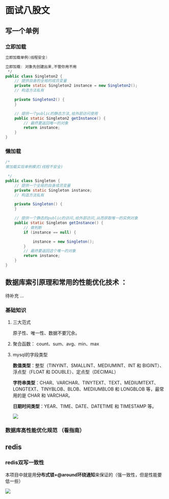 # 面试八股文

## 写一个单例

### 立即加载

```java
立即加载单例(线程安全)

立即加载: 对象先创建出来,不管你用不用
 */
public class Singleton2 {
    // 提供自身的全局的成员变量
    private static Singleton2 instance = new Singleton2();
    // 构造方法私有

    private Singleton2() {
    }

    // 提供一个public的静态方法,给外部访问使用
    public static Singleton2 getInstance() {
        // 最终要返回唯一的对象
        return instance;
    }
}
```

### 懒加载

```java
/*
懒加载实现单例模式(线程不安全)

 */
public class Singleton {
    // 提供一个全局的自身成员变量
    private static Singleton instance;
    // 构造方法私有

    private Singleton() {
    }

    // 提供一个静态的public的访问,给外部访问,从而获取唯一的实例对象
    public static Singleton getInstance() {
        // 做判断
        if (instance == null) {

            instance = new Singleton();
        }
        // 最终要返回这个唯一的对象
        return instance;
    }
}
```



##  **数据库索引原理和常用的性能优化技术 ：**

待补充 ... 

### 基础知识

1. 三大范式

   原子性、唯一性、数据不要冗余。

2. 聚合函数： count、sum、avg、min、max

3. mysql的字段类型

   **数值类型**：整型（TINYINT、SMALLINT、MEDIUMINT、INT 和 BIGINT）、浮点型（FLOAT 和 DOUBLE）、定点型（DECIMAL）

   **字符串类型**：CHAR、VARCHAR、TINYTEXT、TEXT、MEDIUMTEXT、LONGTEXT、TINYBLOB、BLOB、MEDIUMBLOB 和 LONGBLOB 等，最常用的是 CHAR 和 VARCHAR。

   **日期时间类型**：YEAR、TIME、DATE、DATETIME 和 TIMESTAMP 等。

   

   ![](https://oss.javaguide.cn/github/javaguide/mysql/summary-of-mysql-field-types.png)



### 数据库高性能优化规范 （看指南）



## redis

### redis双写一致性

本项目中就是用**分布式锁+@around环绕通知**来保证的（强一致性，但是性能要低一些）

![](D:\Java\java50th\java50-course-materials\04-微服务\01-课件\13_商品详情页2\商品详情优化.assets/商品详情页优化-通知.png)

